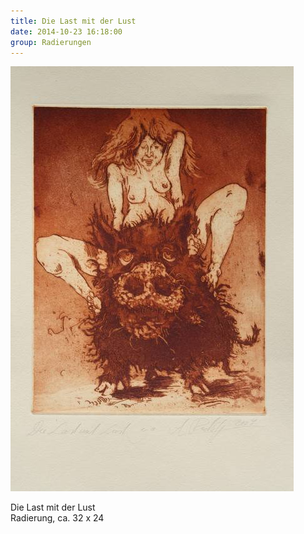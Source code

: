 ```yaml
---
title: Die Last mit der Lust
date: 2014-10-23 16:18:00
group: Radierungen
---
```

![Die Last mit der Lust](/img/radierungen/die-last-mit-der-lust.jpg)

Die Last mit der Lust<br>
Radierung, ca. 32 x 24

